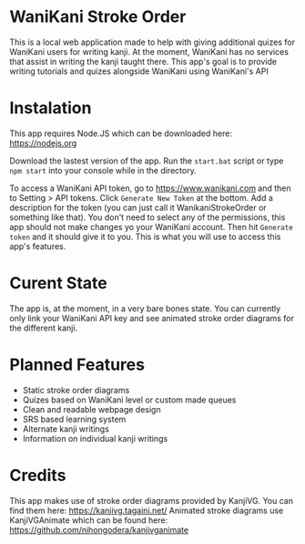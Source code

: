 # WaniKani Stroke Order

This is a local web application made to help with giving additional quizes for WaniKani users for writing kanji. At the moment, WaniKani has no services that assist in writing the kanji taught there. This app's goal is to provide writing tutorials and quizes alongside WaniKani using WaniKani's API

# Instalation

This app requires Node.JS which can be downloaded here: https://nodejs.org

Download the lastest version of the app. Run the `start.bat` script or type `npm start` into your console while in the directory.

To access a WaniKani API token, go to https://www.wanikani.com and then to Setting > API tokens. Click `Generate New Token` at the bottom. Add a description for the token (you can just call it WanikaniStrokeOrder or something like that). You don't need to select any of the permissions, this app should not make changes yo your WaniKani account. Then hit `Generate token` and it should give it to you. This is what you will use to access this app's features.

# Curent State

The app is, at the moment, in a very bare bones state. You can currently only link your WaniKani API key and see animated stroke order diagrams for the different kanji.

# Planned Features
- Static stroke order diagrams
- Quizes based on WaniKani level or custom made queues
- Clean and readable webpage design
- SRS based learning system
- Alternate kanji writings
- Information on individual kanji writings

# Credits

This app makes use of stroke order diagrams provided by KanjiVG. You can find them here: https://kanjivg.tagaini.net/
Animated stroke diagrams use KanjiVGAnimate which can be found here: https://github.com/nihongodera/kanjivganimate
